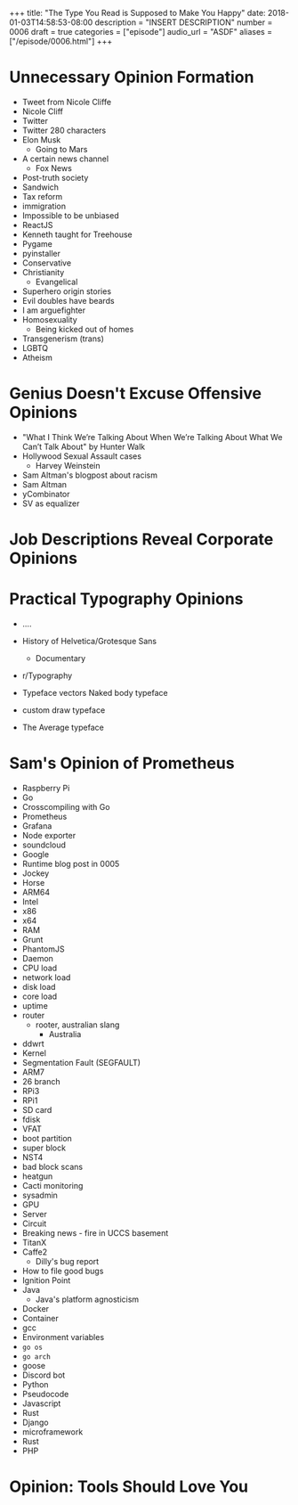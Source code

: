 +++
title: "The Type You Read is Supposed to Make You Happy"
date: 2018-01-03T14:58:53-08:00
description = "INSERT DESCRIPTION"
number = 0006
draft = true
categories = ["episode"]
audio_url = "ASDF"
aliases = ["/episode/0006.html"]
+++

# Unnecessary Opinion Formation
* Tweet from Nicole Cliffe
* Nicole Cliff
* Twitter
* Twitter 280 characters
* Elon Musk
  * Going to Mars
* A certain news channel
  * Fox News
* Post-truth society
* Sandwich
* Tax reform
* immigration
* Impossible to be unbiased
* ReactJS
* Kenneth taught for Treehouse
* Pygame
* pyinstaller
* Conservative
* Christianity
  * Evangelical
* Superhero origin stories 
* Evil doubles have beards
* I am arguefighter
* Homosexuality
  * Being kicked out of homes
* Transgenerism (trans)
* LGBTQ
* Atheism

# Genius Doesn't Excuse Offensive Opinions 
* "What I Think We’re Talking About When We’re Talking About What We Can’t Talk
  About" by Hunter Walk
* Hollywood Sexual Assault cases
  * Harvey Weinstein
* Sam Altman's blogpost about racism
* Sam Altman
* yCombinator
* SV as equalizer

# Job Descriptions Reveal Corporate Opinions
# Practical Typography Opinions
* ....

* History of Helvetica/Grotesque Sans
  * Documentary
* r/Typography
* Typeface vectors
Naked body typeface
* custom draw typeface
* The Average typeface

# Sam's Opinion of Prometheus
* Raspberry Pi
* Go
* Crosscompiling with Go
* Prometheus
* Grafana
* Node exporter
* soundcloud
* Google
* Runtime blog post in 0005
* Jockey
* Horse
* ARM64
* Intel
* x86
* x64
* RAM
* Grunt
* PhantomJS
* Daemon
* CPU load
* network load
* disk load
* core load
* uptime
* router
  * rooter, australian slang
    * Australia
* ddwrt
* Kernel
* Segmentation Fault (SEGFAULT)
* ARM7
* 26 branch
* RPi3
* RPi1
* SD card
* fdisk
* VFAT
* boot partition
* super block
* NST4
* bad block scans
* heatgun
* Cacti monitoring
* sysadmin
* GPU
* Server
* Circuit
* Breaking news - fire in UCCS basement
* TitanX
* Caffe2
  * Dilly's bug report
* How to file good bugs
* Ignition Point
* Java
  * Java's platform agnosticism
* Docker
* Container
* gcc
* Environment variables
* `go os`
* `go arch`
* goose
* Discord bot
* Python
* Pseudocode
* Javascript
* Rust
* Django
* microframework
* Rust
* PHP

# Opinion: Tools Should Love You
